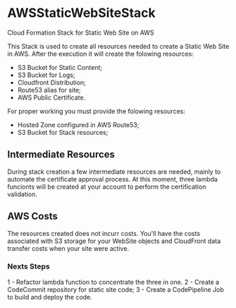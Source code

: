 # AWSStaticWebSiteStack
Cloud Formation Stack for Static Web Site on AWS

This Stack is used to create all resources needed to create a Static Web Site in AWS. After the execution it will create the folowing resources:
* S3 Bucket for Static Content;
* S3 Bucket for Logs;
* Cloudfront Distribution;
* Route53 alias for site;
* AWS Public Certificate.

For proper working you must provide the folowing resources:
* Hosted Zone configured in AWS Route53;
* S3 Bucket for Stack resources;

## Intermediate Resources
During stack creation a few intermediate resources are needed, mainly to automate the certificate approval process. At this moment, three lambda funcionts will be created at your account to perform the certification validation.

## AWS Costs
The resources created does not incurr costs. You'll have the costs associated with S3 storage for your WebSite objects and CloudFront data transfer costs when your site were active.

### Nexts Steps
1 - Refactor lambda function to concentrate the three in one.
2 - Create a CodeCommit repository for static site code;
3 - Create a CodePipeline Job to build and deploy the code.
